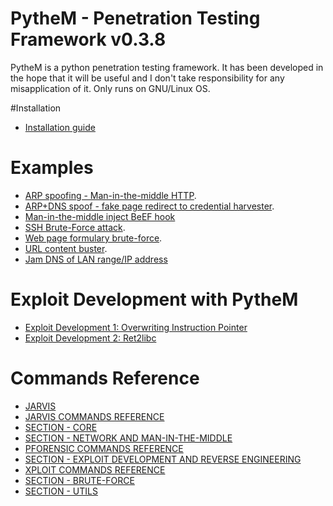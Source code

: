 # PytheM - Penetration Testing Framework v0.3.8

PytheM is a python penetration testing framework. It has been developed in the hope that it will be useful and I don't take responsibility for any misapplication of it. Only runs on GNU/Linux OS.

#Installation

- [Installation guide](https://github.com/m4n3dw0lf/PytheM/wiki/Installation#installation)

# Examples

- [ARP spoofing - Man-in-the-middle HTTP](https://github.com/m4n3dw0lf/PytheM/wiki/Examples#arp-spoofing---man-in-the-middle-http).
- [ARP+DNS spoof - fake page redirect to credential harvester](https://github.com/m4n3dw0lf/PytheM/wiki/Examples#arpdns-spoof---fake-page-redirect-to-credential-harvester).
- [Man-in-the-middle inject BeEF hook](https://github.com/m4n3dw0lf/PytheM/wiki/Examples#inject-beef-hook)
- [SSH Brute-Force attack](https://github.com/m4n3dw0lf/PytheM/wiki/Examples#ssh-brute-force-attack).
- [Web page formulary brute-force](https://github.com/m4n3dw0lf/PytheM/wiki/Examples#web-page-formulary-brute-force).
- [URL content buster](https://github.com/m4n3dw0lf/PytheM/wiki/Examples#url-content-buster).
- [Jam DNS of LAN range/IP address](https://github.com/m4n3dw0lf/PytheM/wiki/Examples#jam-dns-of-lan-rangeip-address)

# Exploit Development with PytheM

- [Exploit Development 1: Overwriting Instruction Pointer](https://github.com/m4n3dw0lf/PytheM/wiki/Exploit-development#exploit-development-1-overwriting-instruction-pointer)
- [Exploit Development 2: Ret2libc](https://github.com/m4n3dw0lf/PytheM/wiki/Exploit-development#exploit-development-2-ret2libc)

# Commands Reference

- [JARVIS](https://github.com/m4n3dw0lf/PytheM/wiki/Commands-Reference#jarvis---voice-controlled-assistant)
 - [JARVIS COMMANDS REFERENCE](https://github.com/m4n3dw0lf/PytheM/wiki/Commands-Reference#jarvis-commands-reference)
- [SECTION - CORE](https://github.com/m4n3dw0lf/PytheM/wiki/Commands-Reference#section---core)
- [SECTION - NETWORK AND MAN-IN-THE-MIDDLE](https://github.com/m4n3dw0lf/PytheM/wiki/Commands-Reference#section---network-and-man-in-the-middle)
 - [PFORENSIC COMMANDS REFERENCE](https://github.com/m4n3dw0lf/PytheM/wiki/Commands-Reference#pforensic-commands-reference)
- [SECTION - EXPLOIT DEVELOPMENT AND REVERSE ENGINEERING](https://github.com/m4n3dw0lf/PytheM/wiki/Commands-Reference#section---exploit-development-and-reverse-engineering)
 - [XPLOIT COMMANDS REFERENCE](https://github.com/m4n3dw0lf/PytheM/wiki/Commands-Reference#xploit-commands-reference)
- [SECTION - BRUTE-FORCE](https://github.com/m4n3dw0lf/PytheM/wiki/Commands-Reference#section---brute-force)
- [SECTION - UTILS](https://github.com/m4n3dw0lf/PytheM/wiki/Commands-Reference#section---utils)
